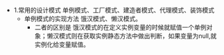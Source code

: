 - 1.常用的设计模式
   单例模式、工厂模式、建造者模式、代理模式、装饰模式
   - 单例模式的实现方法
     饿汉模式、懒汉模式。
     - 二者的区别是
       饿汉模式的在定义实例变量的时候就赋值一个单例对象；懒汉模式则在获取实例静态方法中做出判断，如果变量为null,就实例化给变量赋值。
       
       
